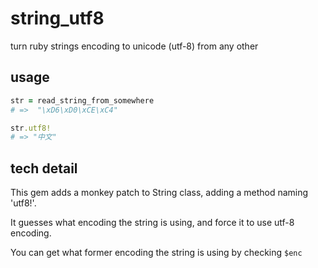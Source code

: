 string_utf8
===========

turn ruby strings encoding to unicode (utf-8) from any other

## usage

~~~ruby
str = read_string_from_somewhere
# =>  "\xD6\xD0\xCE\xC4"

str.utf8!
# => "中文"
~~~

## tech detail

This gem adds a monkey patch to String class, adding a method naming 'utf8!'.

It guesses what encoding the string is using, and force it to use utf-8 encoding.

You can get what former encoding the string is using by checking `$enc`
